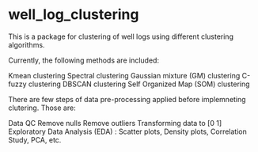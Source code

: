 # well_log_clustering

This is a package for clustering of well logs using different clustering algorithms.

Currently, the following methods are included:

Kmean clustering
Spectral clustering
Gaussian mixture (GM) clustering
C-fuzzy clustering 
DBSCAN clustering 
Self Organized Map (SOM) clustering 


There are few steps of data pre-processing applied before implemneting clutering. Those are:

Data QC
Remove nulls
Remove outliers
Transforming data to [0 1]
Exploratory Data Analysis (EDA) : Scatter plots, Density plots, Correlation Study, PCA, etc. 



